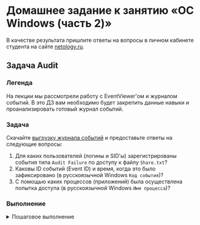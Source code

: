 # Домашнее задание к занятию «ОС Windows (часть 2)»

В качестве результата пришлите ответы на вопросы в личном кабинете студента на сайте [netology.ru](https://netology.ru).

## Задача Audit

### Легенда

На лекции мы рассмотрели работу с EventViewer'ом и журналом событий. В это ДЗ вам необходимо будет закрепить данные навыки и проанализировать готовый журнал событий.

### Задача

Скачайте [выгрузку журнала событий](assets/events.evtx) и предоставьте ответы на следующие вопросы:
1. Для каких пользователей (логины и SID'ы) зарегистрированы события типа `Audit Failure` по доступу к файлу `Share.txt`?
1. Каковы ID событий (Event ID) и время, когда это было зафиксировано (в русскоязычной Windows `Код события`)?
1. С помощью каких процессов (приложений) была осуществлена попытка доступа (в русскоязычной Windows `Имя процесса`)?

### Выполнение

<details>
<summary>Пошаговое выполнение</summary>

##### Шаг 1. откройте EventViewer с помощью команды `eventvwr`

##### Шаг 2. Выберите опцию `Open Saved Logs` в правой панели

![](pic/step02.png)

##### Шаг 3. Выберите файл `events.evtx` (предварительно скачайте его по ссылке [`events.evtx`](assets/events.evtx))

![](pic/step03.png)

##### Шаг 4. Подтвердите открытие файла журнала

![](pic/step04.png)

##### Шаг 5. Используя инструменты фильтрации, поиска и навигации найдите необходимые события

</details>

